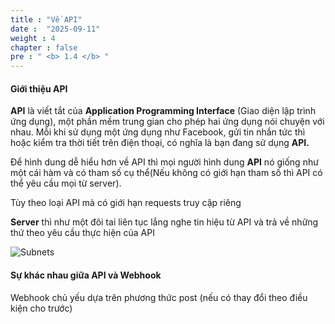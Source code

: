 ```yaml
---
title : "Về API"
date :  "2025-09-11" 
weight : 4 
chapter : false
pre : " <b> 1.4 </b> "
---
```


#### Giới thiệu API

**API** là viết tắt của **Application Programming Interface** (Giao diện lập trình ứng dụng), một phần mềm trung gian cho phép hai ứng dụng nói chuyện với nhau. Mỗi khi sử dụng một ứng dụng như Facebook, gửi tin nhắn tức thì hoặc kiểm tra thời tiết trên điện thoại, có nghĩa là bạn đang sử dụng **API.**

Để hình dung dễ hiểu hơn về API thì mọi người hình dung **API** nó giống như một cái hàm và có tham số cụ thể(Nếu không có giới hạn tham số thì API có thể yêu cầu mọi từ server).

Tùy theo loại API mà có giới hạn requests truy cập riêng

**Server** thì như một đôi tai liên tục lắng nghe tin hiệu từ API và trả về những thứ theo yêu cầu thực hiện của API




![Subnets](/images/1-Introduce/api.svg?featherlight=false&width=50pc)

#### Sự khác nhau giữa API và Webhook

Webhook chủ yếu dựa trên phương thức post (nếu có thay đổi theo điều kiện cho trước)